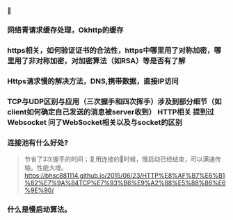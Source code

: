 

### 网络青请求缓存处理，Okhttp的缓存

###  https相关，如何验证证书的合法性，https中哪里用了对称加密，哪里用了非对称加密，对加密算法（如RSA）等是否有了解


### Https请求慢的解决方法，DNS,携带数据，直接IP访问


### TCP与UDP区别与应用（三次握手和四次挥手）涉及到部分细节（如client如何确定自己发送的消息被server收到） HTTP相关 提到过Websocket 问了WebSocket相关以及与socket的区别


### 连接池有什么好处?

>   节省了3次握手的时间；复用连接的时候，慢启动已经结束，可以满速传输。性能大增。
https://bhsc881114.github.io/2015/06/23/HTTP%E8%AF%B7%E6%B1%82%E7%9A%84TCP%E7%93%B6%E9%A2%88%E5%88%86%E6%9E%90/


### 什么是慢启动算法。